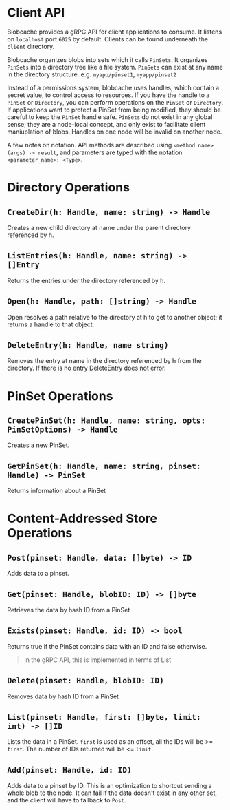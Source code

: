 # Client API

Blobcache provides a gRPC API for client applications to consume.
It listens on `localhost` port `6025` by default.
Clients can be found underneath the `client` directory.

Blobcache organizes blobs into sets which it calls `PinSets`.
It organizes `PinSets` into a directory tree like a file system.
`PinSets` can exist at any name in the directory structure. e.g. `myapp/pinset1`, `myapp/pinset2`

Instead of a permissions system, blobcache uses handles, which contain a secret value, to control access to resources.
If you have the handle to a `PinSet` or `Directory`, you can perform operations on the `PinSet` or `Directory`.
If applications want to protect a PinSet from being modified, they should be careful to keep the `PinSet` handle safe.
`PinSets` do not exist in any global sense; they are a node-local concept, and only exist to facilitate client maniuplation of blobs.
Handles on one node will be invalid on another node.

A few notes on notation.  API methods are described using `<method name> (args) -> result`, and parameters are typed with the notation `<parameter_name>: <Type>`.

# Directory Operations

## `CreateDir(h: Handle, name: string) -> Handle`
Creates a new child directory at name under the parent directory referenced by h.

## `ListEntries(h: Handle, name: string) -> []Entry`
Returns the entries under the directory referenced by h.

## `Open(h: Handle, path: []string) -> Handle`
Open resolves a path relative to the directory at h to get to another object; it returns a handle to that object.

## `DeleteEntry(h: Handle, name string)`
Removes the entry at name in the directory referenced by h from the directory.
If there is no entry DeleteEntry does not error.

# PinSet Operations

## `CreatePinSet(h: Handle, name: string, opts: PinSetOptions) -> Handle`
Creates a new PinSet.

## `GetPinSet(h: Handle, name: string, pinset: Handle) -> PinSet`
Returns information about a PinSet

# Content-Addressed Store Operations
## `Post(pinset: Handle, data: []byte) -> ID`
Adds data to a pinset.

## `Get(pinset: Handle, blobID: ID) -> []byte`
Retrieves the data by hash ID from a PinSet

## `Exists(pinset: Handle, id: ID) -> bool`
Returns true if the PinSet contains data with an ID and false otherwise.

> In the gRPC API, this is implemented in terms of List

## `Delete(pinset: Handle, blobID: ID)`
Removes data by hash ID from a PinSet

## `List(pinset: Handle, first: []byte, limit: int) -> []ID`
Lists the data in a PinSet.
`first` is used as an offset, all the IDs will be >= `first`.
The number of IDs returned will be <= `limit`.

## `Add(pinset: Handle, id: ID)`
Adds data to a pinset by ID.
This is an optimization to shortcut sending a whole blob to the node.
It can fail if the data doesn't exist in any other set, and the client will have to fallback to `Post`.
